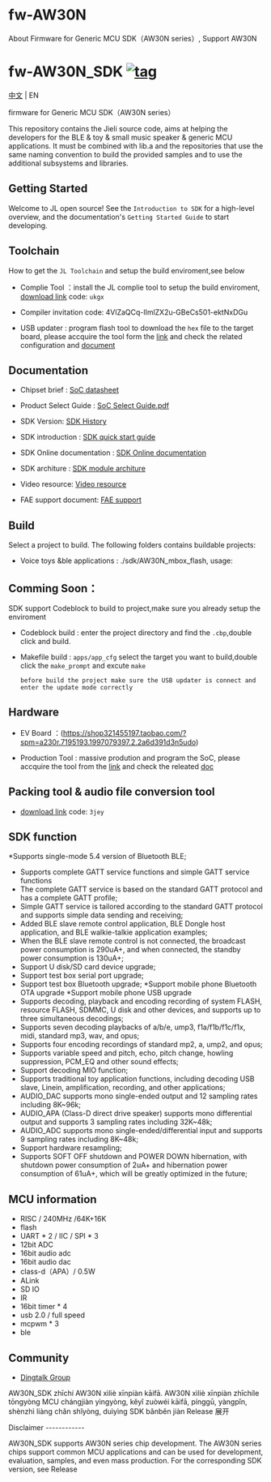 # fw-AW30N
About Firmware for Generic MCU SDK（AW30N series）, Support AW30N

[tag download]:https://github.com/Jieli-Tech/AW30N/tags
[tag_badgen]:https://img.shields.io/github/v/tag/Jieli-Tech/AW30N?style=plastic&logo=bluetooth&label=tag&labelColor=ffffff&color=informational

# fw-AW30N_SDK   [![tag][tag_badgen]][tag download]

[中文](./README.md) | EN

firmware for Generic MCU SDK（AW30N series）

This repository contains the Jieli source code, aims at helping the developers for the BLE & toy & small music speaker & generic MCU applications.
It must be combined with lib.a and the repositories that use the same
naming convention to build the provided samples and to use the additional
subsystems and libraries.

Getting Started
------------

Welcome to JL open source! See the `Introduction to SDK` for a high-level overview,
and the documentation's `Getting Started Guide` to start developing.

Toolchain
------------

How to get the `JL Toolchain` and setup the build enviroment,see below

* Complie Tool ：install the JL complie tool to setup the build enviroment, [download link](https://pan.baidu.com/s/1f5pK7ZaBNnvbflD-7R22zA) code: `ukgx`
* Compiler invitation code: 4VlZaQCq-lImlZX2u-GBeCs501-ektNxDGu

* USB updater : program flash tool to download the `hex` file to the target board, please accquire the tool form the [link](https://item.taobao.com/item.htm?spm=a1z10.1-c-s.w4004-22883854875.5.504d246bXKwyeH&id=620295020803) and check the related configuration and [document](.doc/stuff/ISD_CONFIG.INI配置文件说明.pdf)


Documentation
------------

* Chipset brief : [SoC datasheet](./doc)

* Product Select Guide : [SoC Select Guide.pdf](./doc/杰理科技AD14_AD15_AD16_AD17_AD18系列语音MCU选型表.pdf)

* SDK Version: [SDK History](doc/AW30N_SDK_发布版本信息.pdf)

* SDK introduction : [SDK quick start guide](./doc/AW30N_SDK手册_V1.0.pdf)

* SDK Online documentation : [SDK Online documentation](https://doc.zh-jieli.com/AD14/zh-cn/master/index.html)

* SDK architure : [SDK module architure ](./doc/)

* Video resource: [Video resource](https://space.bilibili.com/3493277347088769/dynamic)

* FAE support document: [FAE support](https://gitee.com/jieli-tech_fae/fw-jl)

Build
-------------
Select a project to build. The following folders contains buildable projects:

* Voice toys &ble applications : ./sdk/AW30N_mbox_flash, usage:


Comming Soon：
-------------

SDK support Codeblock to build to project,make sure you already setup the enviroment

* Codeblock build : enter the project directory and find the `.cbp`,double click and build.

* Makefile build : `apps/app_cfg` select the target you want to build,double click the `make_prompt` and excute `make`

  `before build the project make sure the USB updater is connect and enter the update mode correctly`


Hardware
-------------

* EV Board ：(https://shop321455197.taobao.com/?spm=a230r.7195193.1997079397.2.2a6d391d3n5udo)

* Production Tool : massive prodution and program the SoC, please accquire the tool from the [link](https://item.taobao.com/item.htm?spm=a1z10.1-c-s.w4004-22883854875.8.504d246bXKwyeH&id=620941819219) and check the releated [doc](./doc/stuff/烧写器使用说明文档.pdf)

Packing tool & audio file conversion tool
-------------

* [download link](https://pan.baidu.com/s/1ajzBF4BFeiRFpDF558ER9w#list/path=%2F) code: `3jey`
  
SDK function
-------------
*Supports single-mode 5.4 version of Bluetooth BLE;
* Supports complete GATT service functions and simple GATT service functions
* The complete GATT service is based on the standard GATT protocol and has a complete GATT profile;
* Simple GATT service is tailored according to the standard GATT protocol and supports simple data sending and receiving;
* Added BLE slave remote control application, BLE Dongle host application, and BLE walkie-talkie application examples;
* When the BLE slave remote control is not connected, the broadcast power consumption is 290uA+, and when connected, the standby power consumption is 130uA+;
* Support U disk/SD card device upgrade;
* Support test box serial port upgrade;
* Support test box Bluetooth upgrade;
*Support mobile phone Bluetooth OTA upgrade
*Support mobile phone USB upgrade
* Supports decoding, playback and encoding recording of system FLASH, resource FLASH, SDMMC, U disk and other devices, and supports up to three simultaneous decodings;
* Supports seven decoding playbacks of a/b/e, ump3, f1a/f1b/f1c/f1x, midi, standard mp3, wav, and opus;
* Supports four encoding recordings of standard mp2, a, ump2, and opus;
* Supports variable speed and pitch, echo, pitch change, howling suppression, PCM_EQ and other sound effects;
* Support decoding MIO function;
* Supports traditional toy application functions, including decoding USB slave, Linein, amplification, recording, and other applications;
* AUDIO_DAC supports mono single-ended output and 12 sampling rates including 8K~96k;
* AUDIO_APA (Class-D direct drive speaker) supports mono differential output and supports 3 sampling rates including 32K~48k;
* AUDIO_ADC supports mono single-ended/differential input and supports 9 sampling rates including 8K~48k;
* Support hardware resampling;
* Supports SOFT OFF shutdown and POWER DOWN hibernation, with shutdown power consumption of 2uA+ and hibernation power consumption of 61uA+, which will be greatly optimized in the future;

MCU information
-------------
* RISC / 240MHz /64K+16K
* flash 
* UART * 2 / IIC / SPI * 3 
* 12bit ADC
* 16bit audio adc
* 16bit audio dac
* class-d（APA）/ 0.5W
* ALink
* SD IO
* IR
* 16bit timer * 4
* usb 2.0 / full speed
* mcpwm * 3
* ble

Community
--------------

* [Dingtalk Group](./doc/stuff/dingtalk.jpg)

AW30N_SDK zhīchí AW30N xìliè xīnpiàn kāifā. AW30N xìliè xīnpiàn zhīchíle tōngyòng MCU chángjiàn yìngyòng, kěyǐ zuòwéi kāifā, pínggū, yàngpǐn, shènzhì liàng chǎn shǐyòng, duìyìng SDK bǎnběn jiàn Release
展开

Disclaimer
------------​

AW30N_SDK supports AW30N series chip development.
The AW30N series chips support common MCU applications and can be used for development, evaluation, samples, and even mass production. For the corresponding SDK version, see Release